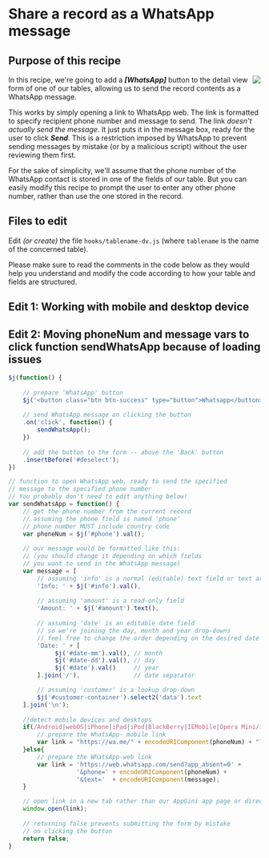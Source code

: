 # Share a record as a WhatsApp message
## Purpose of this recipe

<img src="https://cdn.bigprof.com/images/whatsapp-logo-md.png" align="right"/>

In this recipe, we're going to add a _**[WhatsApp]**_ button to the detail view form
of one of our tables, allowing us to send the record contents as a WhatsApp message.

This works by simply opening a link to WhatsApp web. The link
is formatted to specify recipient phone number and message to
send. The link _doesn't actually send the message_. It just
puts it in the message box, ready for the user to click _**Send**_.
This is a restriction imposed by WhatsApp to prevent
sending messages by mistake (or by a malicious script) without the user reviewing them first.

For the sake of simplicity, we'll assume that the phone number of the WhatsApp contact
is stored in one of the fields of our table. But you can easily modify this
recipe to prompt the user to enter any other phone number, rather than use the one stored in the record.

## Files to edit
Edit _(or create)_ the file `hooks/tablename-dv.js` (where `tablename` is the name of the
concerned table).

Please make sure to read the comments in the 
code below as they would help you understand and modify the code 
according to how your table and fields are structured.

## Edit 1: Working with mobile and desktop device
## Edit 2: Moving phoneNum and message vars to click function sendWhatsApp because of loading issues

```js
$j(function() {
  
    // prepare 'WhatsApp' button
    $j('<button class="btn btn-success" type="button">Whatsapp</button>')
  
    // send WhatsApp message on clicking the button
    .on('click', function() {
        sendWhatsApp();
    })
  
    // add the button to the form -- above the 'Back' button
    .insertBefore('#deselect');
})

// function to open WhatsApp web, ready to send the specified
// message to the specified phone number
// You probably don't need to edit anything below!
var sendWhatsApp = function() {
    // get the phone number from the current record
    // assuming the phone field is named 'phone'
    // phone number MUST include country code
    var phoneNum = $j('#phone').val();
  
    // our message would be formatted like this:
    // (you should change it depending on which fields
    // you want to send in the WhatsApp message)
    var message = [
        // assuming 'info' is a normal (editable) text field or text area
        'Info: ' + $j('#info').val(),
    
        // assuming 'amount' is a read-only field
        'Amount: ' + $j('#amount').text(),
    
        // assuming 'date' is an editable date field
        // so we're joining the day, month and year drop-downs
        // feel free to change the order depending on the desired date format
        'Date: ' + [
             $j('#date-mm').val(), // month
             $j('#date-dd').val(), // day
             $j('#date').val()     // year
        ].join('/'),               // date separator

        // assuming 'customer' is a lookup drop-down
        $j('#customer-container').select2('data').text
    ].join('\n');
	
	//detect mobile devices and desktops
	if(/Android|webOS|iPhone|iPad|iPod|BlackBerry|IEMobile|Opera Mini/i.test(navigator.userAgent)){
		// prepare the WhatsApp- mobile link
		var link = "https://wa.me/" + encodeURIComponent(phoneNum) + "?text=" + encodeURIComponent(message);
	}else{
		// prepare the WhatsApp-web link
		var link = 'https://web.whatsapp.com/send?app_absent=0' +
				   '&phone=' + encodeURIComponent(phoneNum) + 
				   '&text='  + encodeURIComponent(message);
	}

    // open link in a new tab rather than our AppGini app page or directly in WhatsApp App if the device is mobile
    window.open(link);
  
    // returning false prevents submitting the form by mistake
    // on clicking the button
    return false;
}

```
